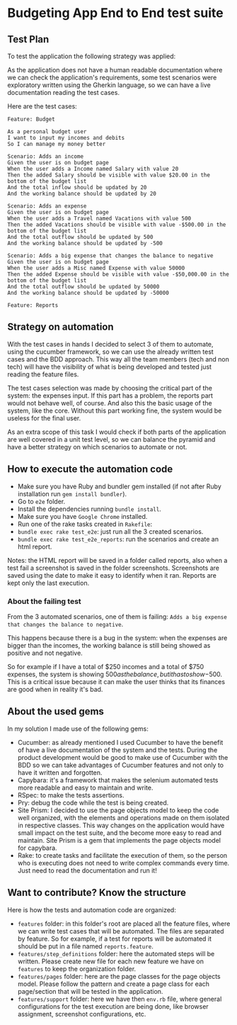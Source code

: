 # Budgeting App End to End test suite

## Test Plan
To test the application the following strategy was applied:

As the application does not have a human readable documentation where we can check the application's requirements, some test scenarios were exploratory written using the Gherkin language, so we can have a live documentation reading the test cases.

Here are the test cases:

```
Feature: Budget

As a personal budget user
I want to input my incomes and debits
So I can manage my money better

Scenario: Adds an income
Given the user is on budget page
When the user adds a Income named Salary with value 20
Then the added Salary should be visible with value $20.00 in the bottom of the budget list
And the total inflow should be updated by 20
And the working balance should be updated by 20

Scenario: Adds an expense
Given the user is on budget page
When the user adds a Travel named Vacations with value 500
Then the added Vacations should be visible with value -$500.00 in the bottom of the budget list
And the total outflow should be updated by 500
And the working balance should be updated by -500

Scenario: Adds a big expense that changes the balance to negative
Given the user is on budget page
When the user adds a Misc named Expense with value 50000
Then the added Expense should be visible with value -$50,000.00 in the bottom of the budget list
And the total outflow should be updated by 50000
And the working balance should be updated by -50000
```

```
Feature: Reports
```

## Strategy on automation
With the test cases in hands I decided to select 3 of them to automate, using the cucumber framework, so we can use the already written test cases and the BDD approach. This way all the team members (tech and non tech) will have the visibility of what is being developed and tested just reading the feature files.

The test cases selection was made by choosing the critical part of the system: the expenses input. If this part has a problem, the reports part would not behave well, of course. And also this the basic usage of the system, like the core. Without this part working fine, the system would be useless for the final user.

As an extra scope of this task I would check if both parts of the application are well covered in a unit test level, so we can balance the pyramid and have a better strategy on which scenarios to automate or not.

## How to execute the automation code
* Make sure you have Ruby and bundler gem installed (if not after Ruby installation run `gem install bundler`).
* Go to `e2e` folder.
* Install the dependencies running `bundle install`.
* Make sure you have `Google Chrome` installed.
* Run one of the rake tasks created in `Rakefile`:
* `bundle exec rake test_e2e`: just run all the 3 created scenarios.
* `bundle exec rake test_e2e_reports`: run the scenarios and create an html report.

Notes: the HTML report will be saved in a folder called reports, also when a test fail a screenshot is saved in the folder screenshots. Screenshots are saved using the date to make it easy to identify when it ran. Reports are kept only the last execution.

### About the failing test
From the 3 automated scenarios, one of them is failing: `Adds a big expense that changes the balance to negative`.

This happens because there is a bug in the system: when the expenses are bigger than the incomes, the working balance is still being showed as positive and not negative.

So for example if I have a total of $250 incomes and a total of $750 expenses, the system is showing $500 as the balance, but it has to show -$500. This is a critical issue because it can make the user thinks that its finances are good when in reality it's bad.

## About the used gems
In my solution I made use of the following gems:
* Cucumber: as already mentioned I used Cucumber to have the benefit of have a live documentation of the system and the tests. During the product development would be good to make use of Cucumber with the BDD so we can take advantages of Cucumber features and not only to have it written and forgotten.
* Capybara: it's a framework that makes the selenium automated tests more readable and easy to maintain and write.
* RSpec: to make the tests assertions.
* Pry: debug the code while the test is being created.
* Site Prism: I decided to use the page objects model to keep the code well organized, with the elements and operations made on them isolated in respective classes. This way changes on the application would have small impact on the test suite, and the become more easy to read and maintain. Site Prism is a gem that implements the page objects model for capybara.
* Rake: to create tasks and facilitate the execution of them, so the person who is executing does not need to write complex commands every time. Just need to read the documentation and run it!

## Want to contribute? Know the structure
Here is how the tests and automation code are organized:
* `features` folder: in this folder's root are placed all the feature files, where we can write test cases that will be automated. The files are separated by feature. So for example, if a test for reports will be automated it should be put in a file named  `reports.feature`.
* `features/step_definitions` folder: here the automated steps will be written. Please create new file for each new feature we have on `features` to keep the organization folder.
* `features/pages` folder: here are the page classes for the page objects model. Please follow the pattern and create a page class for each page/section that will be tested in the application.
* `features/support` folder: here we have then `env.rb` file, where general configurations for the test execution are being done, like browser assignment, screenshot configurations, etc.
